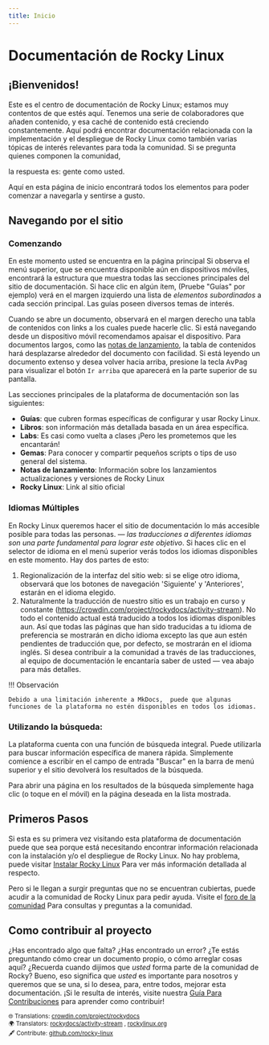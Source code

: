 ```yaml
---
title: Inicio
---
```


# Documentación de Rocky Linux

## ¡Bienvenidos!

Este es el centro de documentación de Rocky Linux; estamos muy contentos de que estés aquí. Tenemos una serie de colaboradores que añaden contenido, y esa caché de contenido está creciendo constantemente. Aquí podrá encontrar documentación relacionada con la implementación y el despliegue de Rocky Linux como también varias tópicas de interés relevantes para toda la comunidad. Si se pregunta quienes componen la comunidad,

la respuesta es: gente como usted.

Aquí en esta página de inicio encontrará todos los elementos para poder comenzar a navegarla y sentirse a gusto.

## Navegando por el sitio

### Comenzando

En este momento usted se encuentra en la página principal Si observa el menú superior, que se encuentra disponible aún en dispositivos móviles, encontrará la estructura que muestra todas las secciones principales del sitio de documentación. Si hace clic en algún ítem, (Pruebe "Guías" por ejemplo) verá en el margen izquierdo una lista de *elementos subordinados* a cada sección principal. Las guías poseen diversos temas de interés.

Cuando se abre un documento, observará en el margen derecho una tabla de contenidos con links a los cuales puede hacerle clic. Si está navegando desde un dispositivo móvil recomendamos apaisar el dispositivo. Para documentos largos, como las [notas de lanzamiento](release_notes/8_8.md), la tabla de contenidos hará desplazarse alrededor del documento con facilidad. Si está leyendo un documento extenso y desea volver hacia arriba, presione la tecla <kbd>AvPag</kbd> para visualizar el botón `Ir arriba` que aparecerá en la parte superior de su pantalla.

Las secciones principales de la plataforma de documentación son las siguientes:

* **Guías**: que cubren formas específicas de configurar y usar Rocky Linux.
* **Libros**: son información más detallada basada en un área específica.
* **Labs**: Es casi como vuelta a clases ¡Pero les prometemos que les encantarán!
* **Gemas**: Para conocer y compartir pequeños scripts o tips de uso general del sistema.
* **Notas de lanzamiento**: Información sobre los lanzamientos actualizaciones y versiones de Rocky Linux
* **Rocky Linux**: Link al sitio oficial

### Idiomas Múltiples

En Rocky Linux queremos hacer el sitio de documentación lo más accesible posible para todas las personas. —  *las traducciones a diferentes idiomas son una parte fundamental para lograr este objetivo*. Si haces clic en el selector de idioma en el menú superior verás todos los idiomas disponibles en este momento. Hay dos partes de esto:

1. Regionalización de la interfaz del sitio web: si se elige otro idioma, observará que los botones de navegación  'Siguiente' y 'Anteriores', estarán en el idioma elegido.
1. Naturalmente la traducción de nuestro sitio es un trabajo en curso y constante (https://crowdin.com/project/rockydocs/activity-stream). No todo el contenido actual está traducido a todos los idiomas disponibles aun. Así que todas las páginas que han sido traducidas a tu idioma de preferencia se mostrarán en dicho idioma excepto las que aun estén pendientes de traducción que, por defecto, se mostrarán en el idioma inglés. Si desea contribuir a la comunidad a través de las traducciones, al equipo de documentación le encantaría saber de usted — vea abajo para más detalles.

!!! Observación

    Debido a una limitación inherente a MkDocs,  puede que algunas funciones de la plataforma no estén disponibles en todos los idiomas.

### Utilizando la búsqueda:

La plataforma cuenta con una función de búsqueda integral. Puede utilizarla para buscar información específica de manera rápida. Simplemente comience a escribir en el campo de entrada "Buscar" en la barra de menú superior y el sitio devolverá los resultados de la búsqueda.

Para abrir una página en los resultados de la búsqueda simplemente haga clic (o toque en el móvil) en la página deseada en la lista mostrada.

## Primeros Pasos

Si esta es su primera vez visitando esta plataforma de documentación puede que sea porque está necesitando encontrar información relacionada con la instalación y/o el despliegue de Rocky Linux. No hay problema, puede visitar [Instalar Rocky Linux](guides/installation.md) Para ver más información detallada al respecto.

Pero si le llegan a surgir preguntas que no se encuentran cubiertas, puede acudir a la comunidad de Rocky Linux para pedir ayuda. Visite el [foro de la comunidad](https://forums.rockylinux.org) Para consultas y preguntas a la comunidad.

## Como contribuir al proyecto

¿Has encontrado algo que falta? ¿Has encontrado un error? ¿Te estás preguntando cómo crear un documento propio, o cómo arreglar cosas aquí? ¿Recuerda cuando dijimos que *usted* forma parte de la comunidad de Rocky? Bueno, eso significa que *usted* es importante para nosotros y queremos que se una, si lo desea, para, entre todos, mejorar esta documentación. ¡Si le resulta de interés, visite nuestra [Guía Para Contribuciones](https://github.com/rocky-linux/documentation/blob/main/README.md) para aprender como contribuir! <small> <br/><br/> 🌐 Translations: <a href="https://crowdin.com/project/rockydocs/es-ES">crowdin.com/project/rockydocs</a> <br/> 🌍 Translators: <a href="https://crowdin.com/project/rockydocs/activity-stream">rockydocs/activity-stream</a> , <a href="https://crowdin.com/project/rockylinuxorg/activity-stream">rockylinux.org</a> <br/> 🖋 Contribute: <a href="https://github.com/rocky-linux/documentation?tab=readme-ov-file#mattermost">github.com/rocky-linux</a> </small>
